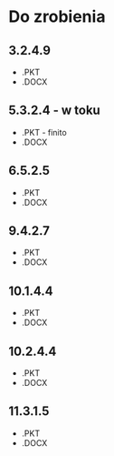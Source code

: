 # Do zrobienia

## 3.2.4.9

- .PKT
- .DOCX

## 5.3.2.4 - w toku

- .PKT - finito
- .DOCX

## 6.5.2.5

- .PKT
- .DOCX

## 9.4.2.7

- .PKT
- .DOCX

## 10.1.4.4

- .PKT
- .DOCX

## 10.2.4.4

- .PKT
- .DOCX

## 11.3.1.5

- .PKT
- .DOCX
